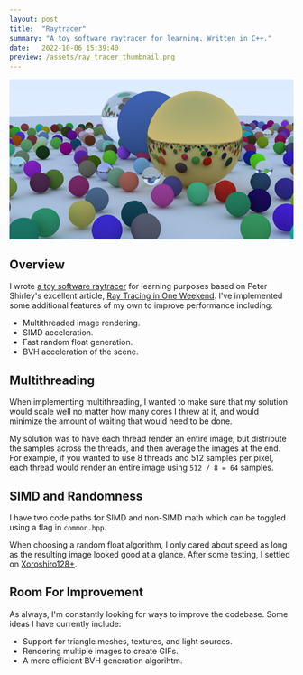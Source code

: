 ```yaml
---
layout: post
title:  "Raytracer"
summary: "A toy software raytracer for learning. Written in C++."
date:   2022-10-06 15:39:40
preview: /assets/ray_tracer_thumbnail.png
---
```


![Picture 1](/assets/ray_tracer_header.png)

## Overview

I wrote [a toy software raytracer](https://github.com/ReeCocho/ray-tracer) for learning purposes based on Peter Shirley's excellent article, [Ray Tracing in One Weekend](https://raytracing.github.io/books/RayTracingInOneWeekend.html). I've implemented some additional features of my own to improve performance including:

* Multithreaded image rendering.
* SIMD acceleration.
* Fast random float generation.
* BVH acceleration of the scene.

## Multithreading

When implementing multithreading, I wanted to make sure that my solution would scale well no matter how many cores I threw at it, and would minimize the amount of waiting that would need to be done.

My solution was to have each thread render an entire image, but distribute the samples across the threads, and then average the images at the end. For example, if you wanted to use 8 threads and 512 samples per pixel, each thread would render an entire image using `512 / 8 = 64` samples.

## SIMD and Randomness

I have two code paths for SIMD and non-SIMD math which can be toggled using a flag in `common.hpp`.

When choosing a random float algorithm, I only cared about speed as long as the resulting image looked good at a glance. After some testing, I settled on [Xoroshiro128+](https://en.wikipedia.org/wiki/Xoroshiro128%2B).

## Room For Improvement

As always, I'm constantly looking for ways to improve the codebase. Some ideas I have currently include:

* Support for triangle meshes, textures, and light sources.
* Rendering multiple images to create GIFs.
* A more efficient BVH generation algorihtm.
